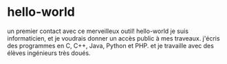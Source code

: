 # hello-world
un premier contact avec ce merveilleux outil! hello-world
je suis informaticien, et je voudrais donner un accès public à mes traveaux.
j'écris des programmes en C, C++, Java, Python et PHP. et je travaille avec des élèves ingénieurs très doués.
